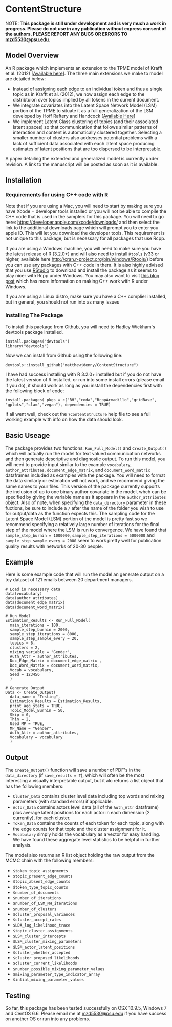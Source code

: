 # ContentStructure

NOTE: **This package is still under development and is very much a work in progress. Please do not use in any publication without express consent of the authors. PLEASE REPORT ANY BUGS OR ERRORS TO <mzd5530@psu.edu>**. 

## Model Overview 

An R package which implements an extension to the TPME model of Krafft et al. (2012) [[Available here](http://dirichlet.net/pdf/krafft12topic-partitioned.pdf)].  The three main extensions we make to model are detailed below:

*  Instead of assigning each edge to an individual token and thus a single topic as in Krafft et al. (2012), we now assign each edge to the distribtuion over topics implied by all tokens in the current document.
*  We integrate covariates into the Latent Space Network Model (LSM) portion of the TPME to situate it as a full generalization of the LSM developed by Hoff Raftery and Handcock [[Available Here](http://www.stat.cmu.edu/~brian/905-2009/all-papers/hoff-raftery-handcock-2002-jasa.pdf)]
*  We implement Latent Class clustering of topics (and their associated latent spaces) so that communication that follows similar patterns of interaction and content is automatically clustered together. Selecting a smaller number of clusters also addresses potential problems with a lack of sufficient data associated with each latent space producing estimates of latent positions that are too dispersed to be interpretable.

A paper detailing the extended and generalized model is currently under revision. A link to the manuscript will be posted as soon as it is available.

## Installation

### Requirements for using C++ code with R

Note that if you are using a Mac, you will need to start by making sure you have Xcode + developer tools installed or you will not be able to compile the C++ code that is used in the samplers for this package. You will need to go here: <https://developer.apple.com/xcode/downloads/> and then select the link to the additional downloads page which will prompt you to enter you apple ID. This will let you download the developer tools. This requirement is not unique to this package, but is necessary for all packages that use Rcpp.  
  
If you are using a Windows machine, you will need to make sure you have the latest release of R (3.2.0+) and will also need to install `Rtools` (v33 or higher, available here <http://cran.r-project.org/bin/windows/Rtools/>)  before you can use any packages with C++ code in them. It is also highly advised that you use [RStudio](http://www.rstudio.com/) to download and install the package as it seems to play nicer with Rcpp under Windows. You may also want to visit [this blog post](https://cdrv.wordpress.com/2013/01/12/getting-compilers-to-work-with-rcpp-rcpparmadillo/) which has more information on making C++ work with R under Windows. 
  
If you are using a Linux distro, make sure you have a C++ complier installed, but in general, you should not run into as many issues

### Installing The Package
  
To install this package from Github, you will need to Hadley Wickham's devtools package installed.

    install.packages("devtools")
    library("devtools")
    
Now we can install from Github using the following line:

    devtools::install_github("matthewjdenny/ContentStructure")

I have  had success installing with R 3.2.0+ installed but if you do not have the latest version of R installed, or run into some install errors (please email if you do), it should work as long as you install the dependencies first with the following block of code:

    install.packages( pkgs = c("BH","coda","RcppArmadillo","gridBase",
    "gplots","slam","vegan"), dependencies = TRUE)

If all went well, check out the `?ContentStructure` help file to see a full working example with info on how the data should look. 

## Basic Useage

The package provides two functions: `Run_Full_Model()` and `Create_Output()` which will actually run the model for text valued communication networks and then generate descriptive and diagnostic output. To run this model, you will need to provide input similar to the example `vocabulary`, `author_attributes`, `document_edge_matrix`, and `document_word_matrix`  dataframes included as examples with the package. You will need to format the data similarly or estimation will not work, and we recommend giving the same names to your files. This version of the package currently supports the inclusion of up to one binary author covariate in the model, whch can be specified by giving the variable name as it appears in the `author_attributes` object. Also of note, when specifying the `data_directory` parameter in these fuctions, be sure to include a `/` after the name of the folder you wish to use for output/data as the function expects this. The sampling code for the Latent Space Model (LSM) portion of the model is pretty fast so we recommend specifying a relatively large number of iterations for the final step of the model where the LSM is run to convergence. We have found that  `sample_step_burnin = 1000000`, `sample_step_iterations = 5000000` and `sample_step_sample_every = 2000` seem to work pretty well for publication quality results with networks of 20-30 people. 

## Example

Here is some example code that will run the model an generate output on a toy dataset of 121 emails between 20 department managers. 

    # Load in necessary data
    data(vocabulary)
    data(author_attributes)
    data(document_edge_matrix)
    data(document_word_matrix)  
      
    # Run Model
    Estimation_Results <- Run_Full_Model(
      main_iterations = 100, 
      sample_step_burnin = 2000, 
      sample_step_iterations = 8000,
      sample_step_sample_every = 20,
      topics = 6,
      clusters = 2,
      mixing_variable = "Gender",
      Auth_Attr = author_attributes, 
      Doc_Edge_Matrix = document_edge_matrix ,
      Doc_Word_Matrix = document_word_matrix, 
      Vocab = vocabulary,
      Seed = 123456
      )  
        
    # Generate Output
    Data <- Create_Output(
      data_name = "Testing",
      Estimation_Results = Estimation_Results,
      print_agg_stats = TRUE,
      Topic_Model_Burnin = 50,
      Skip = 0, 
      Thin = 2,
      Used_MP = TRUE,
      MP_Name = "Gender",
      Auth_Attr = author_attributes,
      Vocabulary = vocabulary
      )
                          
## Output

The `Create_Output()` function will save a number of PDF's in the `data_directory` (if `save_results = T`), which will often be the most interesting a visually interpretable output, but it alo returns a list object that has the following members: 

* `Cluster_Data` contains cluster level data including top words and mixing parameters (with standard errors) if applicable.
* `Actor_Data` contains actors level data (all of the `Auth_Attr` dataframe) plus average latent positions for each actor in each dimension (2 currently), for each cluster. 
* `Token_Data` contains the counts of each token for each topic, along with the edge counts for that topic and the cluster assignment for it. 
* `Vocabulary` simply holds the vocabulary as a vector for easy handling. We have found these aggregate level statistics to be helpful in further analysis.

The model also returns an R list object holding the raw output from the MCMC chain with the following members:

* `$token_topic_assignments`
* `$topic_present_edge_counts`
* `$topic_absent_edge_counts`
* `$token_type_topic_counts`
* `$number_of_documents`
* `$number_of_iterations`
* `$number_of_LSM_MH_iterations` 
* `$number_of_clusters`
* `$cluster_proposal_variances`
* `$cluster_accept_rates`
* `$LDA_log_likelihood_trace`
* `$topic_cluster_assignments`
* `$LSM_cluster_intercepts`
* `$LSM_cluster_mixing_parameters`
* `$LSM_actor_latent_positions`
* `$cluster_whether_accepted`
* `$cluster_proposed_likelihoods`
* `$cluster_current_likelihoods`
* `$number_possible_mixing_parameter_values`
* `$mixing_parameter_type_indicator_array`
* `$intial_mixing_parameter_values`

## Testing
            
So far, this package has been tested successfully on OSX 10.9.5, Windows 7 and CentOS 6.6. Please email me at <mzd5530@psu.edu> if you have success on another OS or run into any problems.
